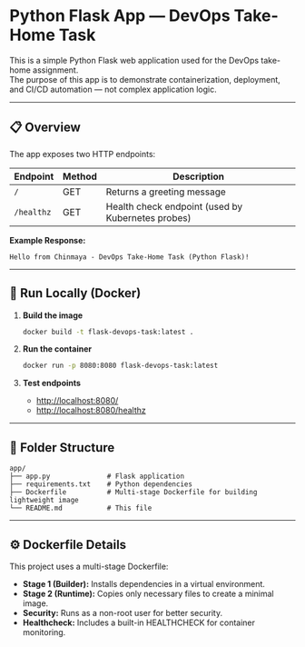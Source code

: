 # Python Flask App — DevOps Take-Home Task

This is a simple Python Flask web application used for the DevOps take-home assignment.  
The purpose of this app is to demonstrate containerization, deployment, and CI/CD automation — not complex application logic.

---

## 📋 Overview

The app exposes two HTTP endpoints:

| Endpoint    | Method | Description                                         |
|-------------|--------|-----------------------------------------------------|
| `/`         | GET    | Returns a greeting message                          |
| `/healthz`  | GET    | Health check endpoint (used by Kubernetes probes)   |

**Example Response:**
```
Hello from Chinmaya - DevOps Take-Home Task (Python Flask)!
```

---

## 🐳 Run Locally (Docker)

1. **Build the image**
   ```bash
   docker build -t flask-devops-task:latest .
   ```

2. **Run the container**
   ```bash
   docker run -p 8080:8080 flask-devops-task:latest
   ```

3. **Test endpoints**
   - [http://localhost:8080/](http://localhost:8080/)
   - [http://localhost:8080/healthz](http://localhost:8080/healthz)

---

## 🧱 Folder Structure
```
app/
├── app.py              # Flask application
├── requirements.txt    # Python dependencies
├── Dockerfile          # Multi-stage Dockerfile for building lightweight image
└── README.md           # This file
```

---

## ⚙️ Dockerfile Details

This project uses a multi-stage Dockerfile:

- **Stage 1 (Builder):** Installs dependencies in a virtual environment.
- **Stage 2 (Runtime):** Copies only necessary files to create a minimal image.
- **Security:** Runs as a non-root user for better security.
- **Healthcheck:** Includes a built-in HEALTHCHECK for container monitoring.
